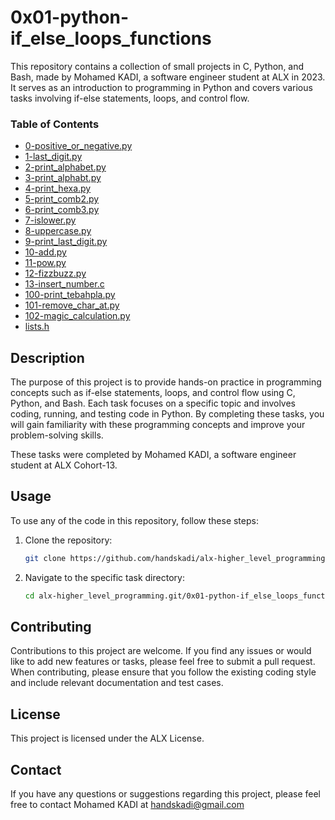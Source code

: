 # 0x01-python-if_else_loops_functions

This repository contains a collection of small projects in C, Python, and Bash, made by Mohamed KADI, a software engineer student at ALX in 2023. It serves as an introduction to programming in Python and covers various tasks involving if-else statements, loops, and control flow.

### Table of Contents

* [0-positive_or_negative.py](#0-positive_or-negativepy)
* [1-last_digit.py](#1-last-digitpy)
* [2-print_alphabet.py](#2-print_alphabetpy)
* [3-print_alphabt.py](#3-print-alphabtpy)
* [4-print_hexa.py](#4-print-hexapy)
* [5-print_comb2.py](#5-print-comb2py)
* [6-print_comb3.py](#6-print-comb3py)
* [7-islower.py](#7-islowerpy)
* [8-uppercase.py](#8-uppercasepy)
* [9-print_last_digit.py](#9-print-last-digitpy)
* [10-add.py](#10-addpy)
* [11-pow.py](#11-powpy)
* [12-fizzbuzz.py](#12-fizzbuzzpy)
* [13-insert_number.c](#13-insert-numberc)
* [100-print_tebahpla.py](#100-print-tebahplapy)
* [101-remove_char_at.py](#101-remove-char-atpy)
* [102-magic_calculation.py](#102-magic-calculationpy)
* [lists.h](#listsh)

## Description

The purpose of this project is to provide hands-on practice in programming concepts such as if-else statements, loops, and control flow using C, Python, and Bash. Each task focuses on a specific topic and involves coding, running, and testing code in Python. By completing these tasks, you will gain familiarity with these programming concepts and improve your problem-solving skills.

These tasks were completed by Mohamed KADI, a software engineer student at ALX Cohort-13.

## Usage

To use any of the code in this repository, follow these steps:

1. Clone the repository:

   ```bash
   git clone https://github.com/handskadi/alx-higher_level_programming.git
   ```

2. Navigate to the specific task directory:

   ```bash
   cd alx-higher_level_programming.git/0x01-python-if_else_loops_functions/
     ```
## Contributing
Contributions to this project are welcome. If you find any issues or would like to add new features or tasks, please feel free to submit a pull request. When contributing, please ensure that you follow the existing coding style and include relevant documentation and test cases.

## License
This project is licensed under the ALX License.

## Contact
If you have any questions or suggestions regarding this project, please feel free to contact Mohamed KADI at handskadi@gmail.com
